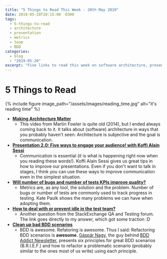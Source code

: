 ```yaml
---
title: "5 Things to Read This Week - 20th May 2019"
date: 2019-05-20T20:15:00 -0300
tags:
  - 5-things-to-read 
  - architecture
  - presentation
  - metrics
  - team
  - BDD
categories:
  - blog
  - "2019-05-20"
excerpt: "Five links to read this week on software architecture, presentations, testing metrics, idleness in testing teams, and refactoring BDD scenarios"
---
```


# 5 Things to Read

{% include figure image_path="/assets/images/reading_time.jpg" alt="it's reading time" %}

- **[Making Architecture Matter](hhttps://www.youtube.com/watch?v=DngAZyWMGR0)**
  - This video from Martin Fowler is quite old (2014), but I ended always coming back to it. It talks about (software) architecture in ways that you probably haven't seen: Architecture is subjective and the goal is communication.  
- **[Presentation 2.0: Five ways to engage your audience! with Koffi Alain Sessi](https://www.youtube.com/watch?v=6QyylxnV1xY)**
  - Communication is essential (it is what is happening right now when you reading these words!). Koffi Alain Sessi gives us great tips in how to improve our presentations. Even if you don't want to talk in stages, I think you can use these ways to improve communication even in the simplest situation.
- **[Will number of bugs and number of tests KPIs improve quality?](https://sqa.stackexchange.com/questions/38782/will-number-of-bugs-and-number-of-tests-kpis-improve-quality)**
  - Metrics are, as any tool, the solution and the problem. Number of bugs or number of tests are commonly used to track progress in testing. Kate Paulk shows the many problems we can have when adopting them.
- **[How to deal with or prevent idle in the test team?](https://sqa.stackexchange.com/questions/38429/how-to-deal-with-or-prevent-idle-in-the-test-team/38433#38433)**
  - Another question from the StackExchange QA and Testing forum. The link goes directly to my answer, which got some traction :D
- **[Clean up bad BDD scenarios](https://gist.github.com/rxaviers/7360908)**
  - BDD is awesome. Refatoring is awesome. Thus I said: Refactoring BDD scenarios is **awesome**. [Gáspár Nagy](https://twitter.com/gasparnagy), the guy behind [BDD Addict Newsletter](http://gasparnagy.com/2019/05/bdd-addict-newsletter-may-2019/), presents six principles for great BDD scenarios (B.R.I.E.F.) and how to refactor a problematic scenario (probably similar to the ones most of us write) using each principle.
